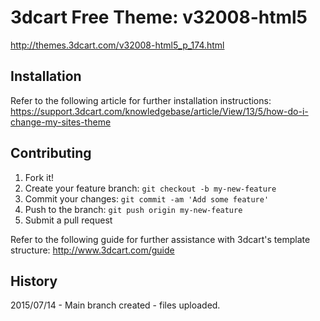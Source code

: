 # 3dcart Free Theme: v32008-html5

http://themes.3dcart.com/v32008-html5_p_174.html

## Installation

Refer to the following article for further installation instructions: https://support.3dcart.com/knowledgebase/article/View/13/5/how-do-i-change-my-sites-theme

## Contributing

1. Fork it!
2. Create your feature branch: `git checkout -b my-new-feature`
3. Commit your changes: `git commit -am 'Add some feature'`
4. Push to the branch: `git push origin my-new-feature`
5. Submit a pull request

Refer to the following guide for further assistance with 3dcart's template structure: http://www.3dcart.com/guide

## History

2015/07/14 - Main branch created - files uploaded.
